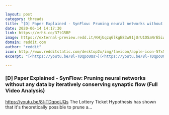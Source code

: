 ```yaml
---

layout: post
category: threads
title: "[D] Paper Explained - SynFlow: Pruning neural networks without any data by iteratively conserving synaptic flow (Full Video Analysis)"
date: 2020-06-14 14:17:30
link: https://vrhk.co/37tG5BP
image: https://external-preview.redd.it/KHjUqzq6lkgE83w91jUrU1OSaNrE5iwQdq7hdDgGR8g.jpg?width=480&height=251.308900524&auto=webp&crop=480:251.308900524,smart&s=24d13559b8fc6e2cc142fa10fca321e01c7ef844
domain: reddit.com
author: "reddit"
icon: http://www.redditstatic.com/desktop2x/img/favicon/apple-icon-57x57.png
excerpt: "[<https://youtu.be/8l-TDqpoUQs>](<https://youtu.be/8l-TDqpoUQs>) The Lottery Ticket Hypothesis has shown that it's theoretically possible to prune a..."

---
```


### [D] Paper Explained - SynFlow: Pruning neural networks without any data by iteratively conserving synaptic flow (Full Video Analysis)

[<https://youtu.be/8l-TDqpoUQs>](<https://youtu.be/8l-TDqpoUQs>) The Lottery Ticket Hypothesis has shown that it's theoretically possible to prune a...